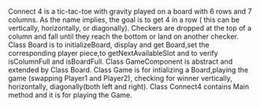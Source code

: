 Connect 4 is a tic-tac-toe with gravity played on a board with 6 rows and 7 columns. 
As the name implies, the goal is to get 4 in a row ( this can be vertically, horizontally, or diagonally). 
Checkers are dropped at the top of a column and fall until they reach the bottom or land on another checker.
Class Board is to initializeBoard, display and get Board,set the corresponding player piece,to getNextAvailableSlot and to verify isColumnFull and isBoardFull.
Class GameComponent is abstract and extended by Class Board.
Class Game is for intializing a Board,playing the game (swapping Player1 and Player2), checking for winner vertically, horizontally, diagonally(both left and right).
Class Connect4  contains Main method and it is for playing the Game.

   
   
